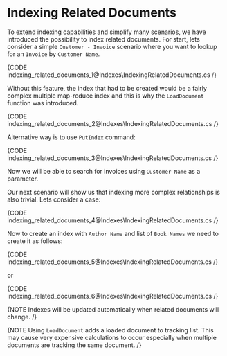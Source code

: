 ﻿# Indexing Related Documents

To extend indexing capabilities and simplify many scenarios, we have introduced the possibility to index related documents. 
For start, lets consider a simple `Customer - Invoice` scenario where you want to lookup for an `Invoice` by `Customer Name`.

{CODE indexing_related_documents_1@Indexes\IndexingRelatedDocuments.cs /}

Without this feature, the index that had to be created would be a fairly complex multiple map-reduce index and this is why the `LoadDocument` function was introduced.

{CODE indexing_related_documents_2@Indexes\IndexingRelatedDocuments.cs /}

Alternative way is to use `PutIndex` command:

{CODE indexing_related_documents_3@Indexes\IndexingRelatedDocuments.cs /}

Now we will be able to search for invoices using `Customer Name` as a parameter.

Our next scenario will show us that indexing more complex relationships is also trivial. Lets consider a case:

{CODE indexing_related_documents_4@Indexes\IndexingRelatedDocuments.cs /}

Now to create an index with `Author Name` and list of `Book Names` we need to create it as follows:

{CODE indexing_related_documents_5@Indexes\IndexingRelatedDocuments.cs /}

or

{CODE indexing_related_documents_6@Indexes\IndexingRelatedDocuments.cs /}

{NOTE Indexes will be updated automatically when related documents will change. /}

{NOTE Using `LoadDocument` adds a loaded document to tracking list. This may cause very expensive calculations to occur especially when multiple documents are tracking the same document. /}